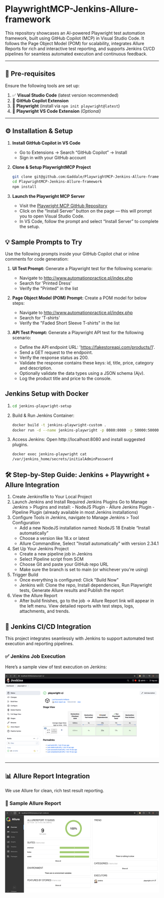 # PlaywrightMCP-Jenkins-Allure-framework

This repository showcases an AI-powered Playwright test automation framework, built using GitHub Copilot (MCP) in Visual Studio Code. It follows the Page Object Model (POM) for scalability, integrates Allure Reports for rich and interactive test reporting, and supports Jenkins CI/CD pipelines for seamless automated execution and continuous feedback.

---

## 📌 Pre-requisites

Ensure the following tools are set up:

1. ✅ **Visual Studio Code** (latest version recommended)
2. 🤖 **GitHub Copilot Extension**
3. 🧪 **Playwright** (install via `npm init playwright@latest`)
4. 🧩 **Playwright VS Code Extension** _(Optional)_

---

## ⚙️ Installation & Setup

1. **Install GitHub Copilot in VS Code**

   - Go to Extensions → Search “GitHub Copilot” → Install
   - Sign in with your GitHub account

2. **Clone & Setup PlaywrightMCP Project**
   ```bash
   git clone git@github.com:Gaddale/PlaywrightMCP-Jenkins-Allure-framework.git
   cd PlaywrightMCP-Jenkins-Allure-framework
   npm install
   ```
3. **Launch the Playwright MCP Server**
   - Visit the [Playwright MCP GitHub Repository](https://github.com/microsoft/playwright-mcp)
   - Click on the “Install Server” button on the page — this will prompt you to open Visual Studio Code.
   - In VS Code, follow the prompt and select “Install Server” to complete the setup.


## 💡 Sample Prompts to Try

Use the following prompts inside your GitHub Copilot chat or inline comments for code generation:

1. **UI Test Prompt:**
   Generate a Playwright test for the following scenario:

   - Navigate to http://www.automationpractice.pl/index.php
   - Search for 'Printed Dress'
   - Verify the "Printed" in the list

2. **Page Object Model (POM) Prompt:** Create a POM model for below steps:
   - Navigate to http://www.automationpractice.pl/index.php
   - Search for 'T-shirts'
   - Verify the "Faded Short Sleeve T-shirts" in the list
3. **API Test Prompt:** Generate a Playwright API test for the following scenario:
   - Define the API endpoint URL: 'https://fakestoreapi.com/products/1'.
   - Send a GET request to the endpoint.
   - Verify the response status as 200.
   - Validate the response contains these keys: id, title, price, category and description.
   - Optionally validate the data types using a JSON schema (Ajv).
   - Log the product title and price to the console.

## Jenkins Setup with Docker

1. ```bash
   cd jenkins-playwright-setup
   ```
2. Build & Run Jenkins Container:
   ```bash
   docker build -t jenkins-playwright-custom .
   docker run -d --name jenkins-playwright -p 8080:8080 -p 50000:50000 jenkins-playwright-custom
   ```
3. Access Jenkins:
   Open http://localhost:8080 and install suggested plugins.
   ```
   docker exec jenkins-playwright cat /var/jenkins_home/secrets/initialAdminPassword
   ```

## 🛠 Step-by-Step Guide: Jenkins + Playwright + Allure Integration

1. Create Jenkinsfile to Your Local Project
2. Launch Jenkins and Install Required Jenkins Plugins
   Go to Manage Jenkins > Plugins and install: - NodeJS Plugin - Allure Jenkins Plugin - Pipeline Plugin (already available in most Jenkins installations)
3. Configure Tools in Jenkins, navigate to Manage Jenkins > Tool Configuration
   - Add a new NodeJS installation named: NodeJS 18 Enable “Install automatically”
   - Choose a version like 18.x or latest
   - Allure Commandline, Select "Install automatically" with version 2.34.1
4. Set Up Your Jenkins Project
   - Create a new pipeline job in Jenkins
   - Select Pipeline script from SCM
   - Choose Git and paste your GitHub repo URL
   - Make sure the branch is set to main (or whichever you're using)
5. Trigger Build
   - Once everything is configured: Click "Build Now"
   - Jenkins will: Clone the repo, Install dependencies, Run Playwright tests, Generate Allure results and Publish the report
6. View the Allure Report
   - After build finishes, go to the job → Allure Report link will appear in the left menu. View detailed reports with test steps, logs, attachments, and trends.

## 🚀 Jenkins CI/CD Integration

This project integrates seamlessly with Jenkins to support automated test execution and reporting pipelines.

### ✅ Jenkins Job Execution

Here’s a sample view of test execution on Jenkins:

![Jenkins Execution](./assets/Jenkins-execution.png)

---

## 📊 Allure Report Integration

We use Allure for clean, rich test result reporting.

### 🧪 Sample Allure Report

![Allure Report](./assets/Allure-report.png)
